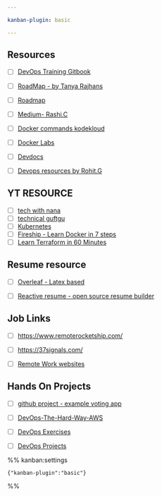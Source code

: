 ```yaml
---

kanban-plugin: basic

---
```


## Resources

- [ ] [DevOps Training Gitbook](https://tkssharma-devops.gitbook.io/devops-training/)
- [ ] [RoadMap - by Tanya Rajhans](https://whimsical.com/devops-roadmap-by-tanya-rajhans-Gzg5CcLQgAV8oUDbtdMXbk)
- [ ] [Roadmap](https://roadmap.sh/devops)
- [ ] [Medium- Rashi.C](https://medium.com/@12rashic)
- [ ] [Docker commands kodekloud](https://kodekloud.com/topic/basic-docker-commands/)
- [ ] [Docker Labs](https://kodekloud.com/topic/labs-basic-docker-commands-beta-3/)
- [ ] [Devdocs](https://devdocs.io/)
- [ ] [Devops resources by Rohit.G](https://github.com/rohitg00/DevOpsCommunity)


## YT RESOURCE

- [ ] [tech with nana](https://tkssharma-devops.gitbook.io/devops-training/)
- [ ] [technical guftgu](https://www.youtube.com/watch?v=eX3ZimWWHh4&list=PLBGx66SQNZ8aPsFDwb79JrS2KQBTIZo10)
- [ ] [Kubernetes](https://www.youtube.com/watch?v=PN3VqbZqmD8)
- [ ] [Fireship - Learn Docker in 7 steps](https://www.youtube.com/watch?v=gAkwW2tuIqE)
- [ ] [Learn Terraform in 60 Minutes](https://www.youtube.com/watch?v=XgwV2HnBSws)

## Resume resource
- [ ] [Overleaf - Latex based](https://www.overleaf.com/)
- [ ] [Reactive resume - open source resume builder](https://rxresu.me/)


## Job Links

- [ ] https://www.remoterocketship.com/
- [ ] https://37signals.com/
- [ ] [Remote Work websites](https://github.com/hugo53/awesome-RemoteWork)


## Hands On Projects

- [ ] [github project - example voting app](https://github.com/dockersamples/example-voting-app)
- [ ] [DevOps-The-Hard-Way-AWS](https://github.com/AdminTurnedDevOps/DevOps-The-Hard-Way-AWS)
- [ ] [DevOps Exercises](https://github.com/bregman-arie/devops-exercises)
- [ ] [DevOps Projects](https://github.com/Abhinav-26/DevOps-Projects)




%% kanban:settings
```
{"kanban-plugin":"basic"}
```
%%
